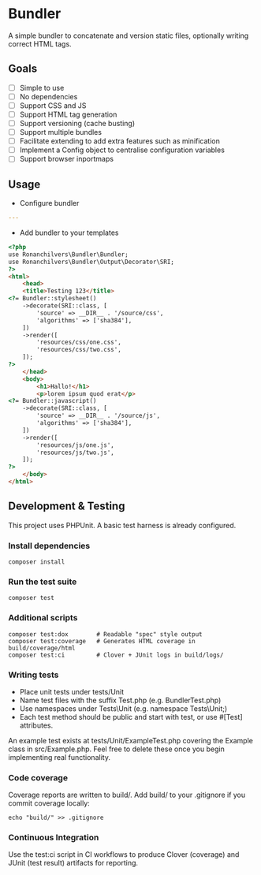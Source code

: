 # Bundler

A simple bundler to concatenate and version static files, optionally writing correct HTML tags.

## Goals
- [ ] Simple to use
- [ ] No dependencies
- [ ] Support CSS and JS
- [ ] Support HTML tag generation
- [ ] Support versioning (cache busting)
- [ ] Support multiple bundles
- [ ] Facilitate extending to add extra features such as minification
- [ ] Implement a Config object to centralise configuration variables
- [ ] Support browser inportmaps

## Usage

- Configure bundler
```yaml
---

```
- Add bundler to your templates
```html
<?php
use Ronanchilvers\Bundler\Bundler;
use Ronanchilvers\Bundler\Output\Decorator\SRI;
?>
<html>
    <head>
    <title>Testing 123</title>
<?= Bundler::stylesheet()
    ->decorate(SRI::class, [
        'source' => __DIR__ . '/source/css',
        'algorithms' => ['sha384'],
    ])
    ->render([
        'resources/css/one.css',
        'resources/css/two.css',
    ]);
?>
    </head>
    <body>
        <h1>Hallo!</h1>
        <p>lorem ipsum quod erat</p>
<?= Bundler::javascript()
    ->decorate(SRI::class, [
        'source' => __DIR__ . '/source/js',
        'algorithms' => ['sha384'],
    ])
    ->render([
        'resources/js/one.js',
        'resources/js/two.js',
    ]);
?>
    </body>
</html>
```

## Development & Testing

This project uses PHPUnit. A basic test harness is already configured.

### Install dependencies

```
composer install
```

### Run the test suite

```
composer test
```

### Additional scripts

```
composer test:dox        # Readable "spec" style output
composer test:coverage   # Generates HTML coverage in build/coverage/html
composer test:ci         # Clover + JUnit logs in build/logs/
```

### Writing tests

* Place unit tests under tests/Unit
* Name test files with the suffix Test.php (e.g. BundlerTest.php)
* Use namespaces under Tests\Unit (e.g. namespace Tests\Unit;)
* Each test method should be public and start with test, or use #[Test] attributes.

An example test exists at tests/Unit/ExampleTest.php covering the Example class in src/Example.php. Feel free to delete these once you begin implementing real functionality.

### Code coverage

Coverage reports are written to build/. Add build/ to your .gitignore if you commit coverage locally:

```
echo "build/" >> .gitignore
```

### Continuous Integration

Use the test:ci script in CI workflows to produce Clover (coverage) and JUnit (test result) artifacts for reporting.
